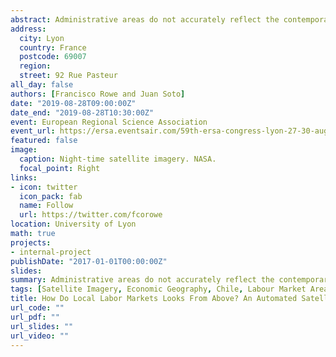 ```yaml
---
abstract: Administrative areas do not accurately reflect the contemporary spatial manifestation of labour market linkages. Local labour market areas (LLMAs) have been shown to provide a better representation of geographic labour market activity. Traditionally LLMAs are delineated based on commuting flow data. However, commuting data are expensive to collect, are sporadically collected in developed countries and rarely available in less developed countries. Yet, recent advances in computing capacity and increased availability of satellite imagery offers a unique opportunity to generate LLMAs in poor environment context in a cheap, frequent and automated way. This papers aims to develop an automated satellite-based approach to define LLMAs.
address:
  city: Lyon
  country: France
  postcode: 69007
  region: 
  street: 92 Rue Pasteur
all_day: false
authors: [Francisco Rowe and Juan Soto]
date: "2019-08-28T09:00:00Z"
date_end: "2019-08-28T10:30:00Z"
event: European Regional Science Association
event_url: https://ersa.eventsair.com/59th-ersa-congress-lyon-27-30-august-2019/
featured: false
image:
  caption: Night-time satellite imagery. NASA.
  focal_point: Right
links:
- icon: twitter
  icon_pack: fab
  name: Follow
  url: https://twitter.com/fcorowe
location: University of Lyon
math: true
projects:
- internal-project
publishDate: "2017-01-01T00:00:00Z"
slides: 
summary: Administrative areas do not accurately reflect the contemporary spatial manifestation of labour market linkages. Local labour market areas (LLMAs) have been shown to provide a better representation of geographic labour market activity. Traditionally LLMAs are delineated based on commuting flow data. However, commuting data are expensive to collect, are sporadically collected in developed countries and rarely available in less developed countries. Yet, recent advances in computing capacity and increased availability of satellite imagery offers a unique opportunity to generate LLMAs in poor environment context in a cheap, frequent and automated way. This papers aims to develop an automated satellite-based approach to define LLMAs.
tags: [Satellite Imagery, Economic Geography, Chile, Labour Market Areas]
title: How Do Local Labor Markets Looks From Above? An Automated Satellite Imagery Approach
url_code: ""
url_pdf: ""
url_slides: ""
url_video: ""
---
```

